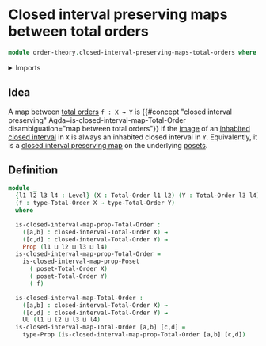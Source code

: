 # Closed interval preserving maps between total orders

```agda
module order-theory.closed-interval-preserving-maps-total-orders where
```

<details><summary>Imports</summary>

```agda
open import foundation.images-subtypes
open import foundation.propositions
open import foundation.universe-levels

open import order-theory.closed-interval-preserving-maps-posets
open import order-theory.closed-intervals-total-orders
open import order-theory.total-orders
```

</details>

## Idea

A map between [total orders](order-theory.total-orders.md) `f : X → Y` is
{{#concept "closed interval preserving" Agda=is-closed-interval-map-Total-Order disambiguation="map between total orders"}}
if the [image](foundation.images-subtypes.md) of an
[inhabited closed interval](order-theory.closed-intervals-total-orders.md) in
`X` is always an inhabited closed interval in `Y`. Equivalently, it is a
[closed interval preserving map](order-theory.closed-interval-preserving-maps-posets.md)
on the underlying [posets](order-theory.posets.md).

## Definition

```agda
module _
  {l1 l2 l3 l4 : Level} (X : Total-Order l1 l2) (Y : Total-Order l3 l4)
  (f : type-Total-Order X → type-Total-Order Y)
  where

  is-closed-interval-map-prop-Total-Order :
    ([a,b] : closed-interval-Total-Order X) →
    ([c,d] : closed-interval-Total-Order Y) →
    Prop (l1 ⊔ l2 ⊔ l3 ⊔ l4)
  is-closed-interval-map-prop-Total-Order =
    is-closed-interval-map-prop-Poset
      ( poset-Total-Order X)
      ( poset-Total-Order Y)
      ( f)

  is-closed-interval-map-Total-Order :
    ([a,b] : closed-interval-Total-Order X) →
    ([c,d] : closed-interval-Total-Order Y) →
    UU (l1 ⊔ l2 ⊔ l3 ⊔ l4)
  is-closed-interval-map-Total-Order [a,b] [c,d] =
    type-Prop (is-closed-interval-map-prop-Total-Order [a,b] [c,d])
```
